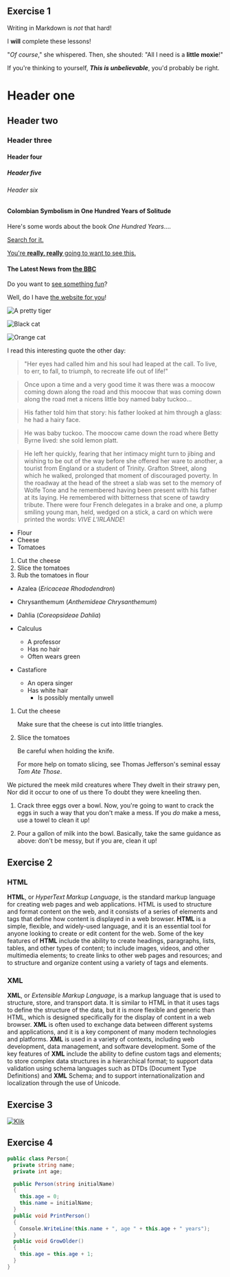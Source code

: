 ## Exercise 1
Writing in Markdown is _not_ that hard!

I **will** complete these lessons!

"_Of course_," she whispered. Then, she shouted: "All I need is a **little moxie**!"

If you're thinking to yourself, **_This is unbelievable_**, you'd probably be right.

# Header one
## Header two
### Header three
#### Header four
##### Header five
###### Header six

#### Colombian Symbolism in One Hundred Years of Solitude

Here's some words about the book _One Hundred Years_....

[Search for it.](WWW.GOOGLE.COM)

[You're **really, really** going to want to see this.](www.dailykitten.com)

#### The Latest News from [the BBC](www.bbc.com/news:)

Do you want to [see something fun][a fun place]?

Well, do I have [the website for you][another fun place]!

[a fun place]: www.zombo.com
[another fun place]: www.stumbleupon.com

![A pretty tiger](https://upload.wikimedia.org/wikipedia/commons/5/56/Tiger.50.jpg)

![Black cat][Black]

![Orange cat][Orange]

[Black]: https://upload.wikimedia.org/wikipedia/commons/a/a3/81_INF_DIV_SSI.jpg
[Orange]: http://icons.iconarchive.com/icons/google/noto-emoji-animals-nature/256/22221-cat-icon.png

I read this interesting quote the other day:

>"Her eyes had called him and his soul had leaped at the call. To live, to err, to fall, to triumph, to recreate life out of life!"


>Once upon a time and a very good time it was there was a moocow coming down along the road and this moocow that was coming down along the road met a nicens little boy named baby tuckoo...

>His father told him that story: his father looked at him through a glass: he had a hairy face.

>He was baby tuckoo. The moocow came down the road where Betty Byrne lived: she sold lemon platt.

>He left her quickly, fearing that her intimacy might turn to jibing and wishing to be out of the way before she offered her ware to another, a tourist from England or a student of Trinity. Grafton Street, along which he walked, prolonged that moment of discouraged poverty. In the roadway at the head of the street a slab was set to the memory of Wolfe Tone and he remembered having been present with his father at its laying. He remembered with bitterness that scene of tawdry tribute. There were four French delegates in a brake and one, a plump smiling young man, held, wedged on a stick, a card on which were printed the words: _VIVE L'IRLANDE_!

* Flour
* Cheese
* Tomatoes

1. Cut the cheese
2. Slice the tomatoes
3. Rub the tomatoes in flour

* Azalea (_Ericaceae Rhododendron_)
* Chrysanthemum (_Anthemideae Chrysanthemum_)
* Dahlia (_Coreopsideae Dahlia_)

* Calculus
    *  A professor
    *  Has no hair
    *  Often wears green
* Castafiore
    * An opera singer
    * Has white hair
        *  Is possibly mentally unwell

1. Cut the cheese

   Make sure that the cheese is cut into little triangles.

2. Slice the tomatoes

   Be careful when holding the knife.
 
   For more help on tomato slicing, see Thomas Jefferson's seminal essay _Tom Ate Those_.


We pictured the meek mild creatures where
They dwelt in their strawy pen,
Nor did it occur to one of us there
To doubt they were kneeling then.


1. Crack three eggs over a bowl.
 Now, you're going to want to crack the eggs in such a way that you don't make a mess.
 If you _do_ make a mess, use a towel to clean it up!

2. Pour a gallon of milk into the bowl.
 Basically, take the same guidance as above: don't be messy, but if you are, clean it up!

## Exercise 2

### HTML
**HTML**, or _HyperText Markup Language_, is the standard markup language for creating web pages and web applications. HTML is used to structure and format content on the web, and it consists of a series of elements and tags that define how content is displayed in a web browser. **HTML** is a simple, flexible, and widely-used language, and it is an essential tool for anyone looking to create or edit content for the web. Some of the key features of **HTML** include the ability to create headings, paragraphs, lists, tables, and other types of content; to include images, videos, and other multimedia elements; to create links to other web pages and resources; and to structure and organize content using a variety of tags and elements.

### XML
**XML**, or _Extensible Markup Language_, is a markup language that is used to structure, store, and transport data. It is similar to HTML in that it uses tags to define the structure of the data, but it is more flexible and generic than HTML, which is designed specifically for the display of content in a web browser. **XML** is often used to exchange data between different systems and applications, and it is a key component of many modern technologies and platforms. **XML** is used in a variety of contexts, including web development, data management, and software development. Some of the key features of **XML** include the ability to define custom tags and elements; to store complex data structures in a hierarchical format; to support data validation using schema languages such as DTDs (Document Type Definitions) and **XML** Schema; and to support internationalization and localization through the use of Unicode.


## Exercise 3
[![Klik](https://hs.mediadelivery.fi/img/468/2c973f5c054df753286d45b966247d94.jpg)](https://www.youtube.com/watch?v=HIcSWuKMwOw)

## Exercise 4

```c#
public class Person{
  private string name;
  private int age;

  public Person(string initialName)
  {
    this.age = 0;
    this.name = initialName;
  }
  public void PrintPerson()
  {
    Console.WriteLine(this.name + ", age " + this.age + " years");
  }
  public void GrowOlder()
  {
    this.age = this.age + 1;
  }
}
```